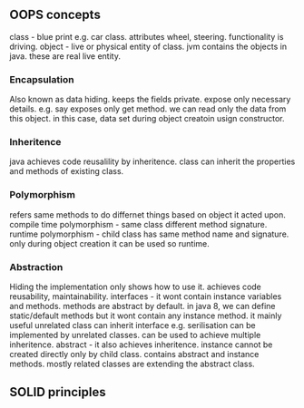 ## OOPS concepts
class - blue print e.g. car class. attributes wheel, steering. functionality is driving.
object - live or physical entity of class. jvm contains the objects in java. these are real live entity.

### Encapsulation
Also known as data hiding. keeps the fields private. expose only necessary details. e.g. say exposes only get method. we can read only the data from this object. in this case, data set during object creatoin usign constructor.

### Inheritence
java achieves code reusalility by inheritence.
class can inherit the properties and methods of existing class.

### Polymorphism
refers same methods to do differnet things based on object it acted upon.
compile time polymorphism - same class different method signature.
runtime polymorphism - child class has same method name and signature. only during object creation it can be used so runtime.

### Abstraction
Hiding the implementation only shows how to use it.
achieves code reusability, maintainability.
interfaces - it wont contain instance variables and methods. methods are abstract by default. in java 8, we can define static/default methods but it wont contain any instance method. it mainly useful unrelated class can inherit interface e.g. serilisation can be implemented by unrelated classes. can be used to achieve multiple inheritence.
abstract - it also achieves inheritence. instance cannot be created directly only by child class. contains abstract and instance methods. mostly related classes are extending the abstract class. 


## SOLID principles